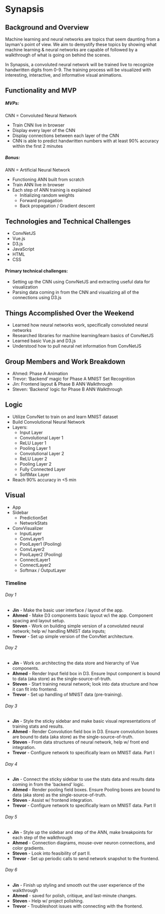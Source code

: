 # Synapsis

## Background and Overview

Machine learning and neural networks are topics that seem daunting from a layman's point of view. We aim to demystify these topics by showing what machine learning & neural networks are capable of followed by a walkthrough of what is going on behind the scenes.

In Synapsis, a convoluted neural network will be trained live to recognize handwritten digits from 0-9. The training process will be visualized with interesting, interactive, and informative visual animations.

## Functionality and MVP
##### MVPs:

CNN = Convoluted Neural Network

- Train CNN live in browser
- Display every layer of the CNN
- Display connections between each layer of the CNN
- CNN is able to predict handwritten numbers with at least 90% accuracy within the first 2 minutes

##### Bonus:
ANN = Artificial Neural Network
- Functioning ANN built from scratch
- Train ANN live in browser
- Each step of ANN training is explained
	- Initializing random weights
	- Forward propagation
	- Back propagation / Gradient descent

## Technologies and Technical Challenges
- ConvNetJS
- Vue.js
- D3.js
- JavaScript
- HTML
- CSS

#### Primary technical challenges:

- Setting up the CNN using ConvNetJS and extracting useful data for visualization
- Parsing data coming in from the CNN and visualizing all of the connections using D3.js

## Things Accomplished Over the Weekend

- Learned how neural networks work, specifically convoluted neural networks
- Researched libraries for machine learning/learn basics of ConvNetJS
- Learned basic Vue.js and D3.js
- Understood how to pull neural net information from ConvNetJS

## Group Members and Work Breakdown

- Ahmed: Phase A Animation
- Trevor: ‘Backend’ magic for Phase A MNIST Set Recognition
- Jin: Frontend layout & Phase B ANN Walkthrough
- Steven: ‘Backend’ logic for Phase B ANN Walkthrough

## Logic

- Utilize ConvNet to train on and learn MNIST dataset
- Build Convolutional Neural Network
- Layers:
  - Input Layer
  - Convolutional Layer 1
  - ReLU Layer 1
  - Pooling Layer 1
  - Convolutional Layer 2
  - ReLU Layer 2
  - Pooling Layer 2
  - Fully Connected Layer
  - SoftMax Layer
- Reach 90% accuracy in <5 min

## Visual
- App
- Sidebar
  - PredictionSet
  - NetworkStats
- ConvVisualizer
  - InputLayer
  - ConvLayer1
  - PoolLayer1 (Pooling)
  - ConvLayer2
  - PoolLayer2 (Pooling)
  - ConnectLayer1
  - ConnectLayer2
  - Softmax / OutputLayer

### Timeline

###### Day 1
- **Jin** - Make the basic user interface / layout of the app.
- **Ahmed** - Make D3 components basic layout w/i the app. Component spacing and layout
setup.
- **Steven** - Work on building simple version of a convoluted neural network; help w/ handling MNIST data inputs;
- **Trevor** - Set up simple version of the ConvNet architecture.

###### Day 2
- **Jin** - Work on architecting the data store and hierarchy of Vue components.
- **Ahmed** - Render Input field box in D3. Ensure Input component is bound to data (aka store) as the single-source-of-truth.
- **Steven** -  Start training neural network; look into data structure and how it can fit into frontend.
- **Trevor** - Set up handling of MNIST data (pre-training).

###### Day 3
- **Jin** - Style the sticky sidebar and make basic visual representations of training stats and results.
- **Ahmed** - Render Convolution field box in D3. Ensure convolution boxes are bound to data (aka store) as the single-source-of-truth.
- **Steven** - From data structures of neural network, help w/ front end integration.
- **Trevor** - Configure network to specifically learn on MNIST data. Part I

###### Day 4
- **Jin** - Connect the sticky sidebar to use the stats data and results data coming in from the 'backend' logic.
- **Ahmed** - Render pooling field boxes. Ensure Pooling boxes are bound to data (aka store) as the single-source-of-truth.
- **Steven** - Assist w/ frontend integration.
- **Trevor** - Configure network to specifically learn on MNIST data. Part II

###### Day 5
- **Jin** - Style up the sidebar and step of the ANN, make breakpoints for each step of the walkthrough
- **Ahmed** - Connection diagrams, mouse-over neuron connections, and color gradients.
- **Steven** - Look into feasibility of part II. 
- **Trevor** - Set up periodic calls to send network snapshot to the frontend.

###### Day 6
- **Jin** - Finish up styling and smooth out the user experience of the walkthrough
- **Ahmed** - saved for polish, critique, and last-minute changes.
- **Steven** - Help w/ project polishing.
- **Trevor** - Troubleshoot issues with connecting with the frontend.
